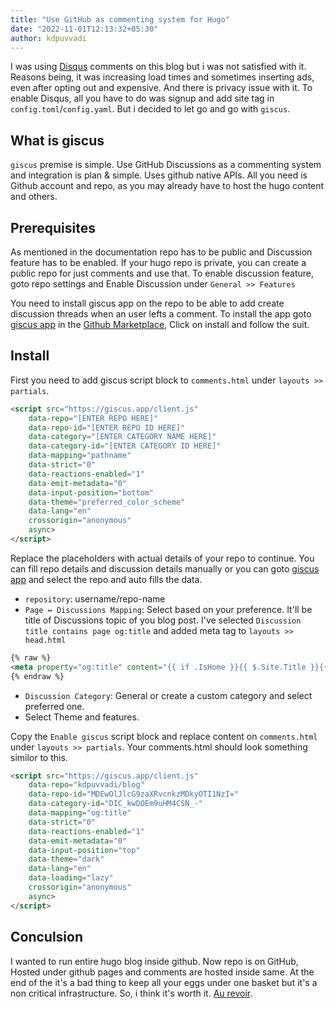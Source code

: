 ```yaml
---
title: "Use GitHub as commenting system for Hugo"
date: "2022-11-01T12:13:32+05:30"
author: kdpuvvadi
---
```


I was using [Disqus](https://disqus.com/) comments on this blog but i was not satisfied with it. Reasons being, it was increasing load times and sometimes inserting ads, even after opting out and expensive. And there is privacy issue with it. To enable Disqus, all you have to do was signup and add site tag in `config.toml`/`config.yaml`. But i decided to let go and go with `giscus`.

## What is giscus

`giscus` premise is simple. Use GitHub Discussions as a commenting system and integration is plan & simple. Uses github native APIs. All you need is Github account and repo, as you may already have to host the hugo content and others.

## Prerequisites

As mentioned in the documentation repo has to be public and Discussion feature has to be enabled. If your hugo repo is private, you can create a public repo for just comments and use that. To enable discussion feature, goto repo settings and Enable Discussion under `General >> Features`

You need to install giscus app on the repo to be able to add create discussion threads when an user lefts a comment. To install the app goto [giscus app](https://github.com/apps/giscus) in the [Github Marketplace](https://github.com/marketplace), Click on install and follow the suit.

## Install

First you need to add giscus script block to `comments.html` under `layouts >> partials`.

```html
<script src="https://giscus.app/client.js"
    data-repo="[ENTER REPO HERE]"
    data-repo-id="[ENTER REPO ID HERE]"
    data-category="[ENTER CATEGORY NAME HERE]"
    data-category-id="[ENTER CATEGORY ID HERE]"
    data-mapping="pathname"
    data-strict="0"
    data-reactions-enabled="1"
    data-emit-metadata="0"
    data-input-position="bottom"
    data-theme="preferred_color_scheme"
    data-lang="en"
    crossorigin="anonymous"
    async>
</script>
```

Replace the placeholders with actual details of your repo to continue. You can fill repo details and discussion details manually or you can goto [giscus app](https://giscus.app/) and select the repo and auto fills the data.

- `repository`: username/repo-name
- `Page ↔️ Discussions Mapping`: Select based on your preference. It'll be title of Discussions topic of you blog post. I've selected `Discussion title contains page og:title` and added meta tag to `layouts >> head.html`

```html
{% raw %}
<meta property="og:title" content="{{ if .IsHome }}{{ $.Site.Title }}{{ else }}{{ .Title }}{{ end }}">
{% endraw %}
```

- `Discussion Category`: General or create a custom category and select preferred one.
- Select Theme and features.

Copy the `Enable giscus` script block and replace content on `comments.html` under `layouts >> partials`. Your comments.html should look something similor to this.

```html
<script src="https://giscus.app/client.js"
    data-repo="kdpuvvadi/blog"
    data-repo-id="MDEwOlJlcG9zaXRvcnkzMDkyOTI1NzI="
    data-category-id="DIC_kwDOEm9uHM4CSN_-"
    data-mapping="og:title"
    data-strict="0"
    data-reactions-enabled="1"
    data-emit-metadata="0"
    data-input-position="top"
    data-theme="dark"
    data-lang="en"
    data-loading="lazy"
    crossorigin="anonymous"
    async>
</script>
```

## Conculsion

I wanted to run entire hugo blog inside github. Now repo is on GitHub, Hosted under github pages and comments are hosted inside same. At the end of the it's a bad thing to keep all your eggs under one basket but it's a non critical infrastructure. So, i think it's worth it. [Au revoir](#conclusion).
